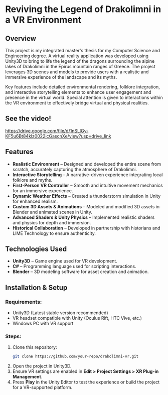 # Reviving the Legend of Drakolimni in a VR Environment

## Overview
This project is my integrated master's thesis for my Computer Science and Engineering degree. A virtual reality application was developed using Unity3D to bring to life the legend of the dragons surrounding the alpine lakes of Drakolimni in the Epirus mountain ranges of Greece. The project leverages 3D scenes and models to provide users with a realistic and immersive experience of the landscape and its myths. 

Key features include detailed environmental rendering, folklore integration, and interactive storytelling elements to enhance user engagement and presence in the virtual world. Special attention is given to interactions within the VR environment to effectively bridge virtual and physical realities.

## See the video!
https://drive.google.com/file/d/1nSLlGy-KF5u6Bt84klz0022icGascnXe/view?usp=drive_link

## Features
- **Realistic Environment** – Designed and developed the entire scene from scratch, accurately capturing the atmosphere of Drakolimni.
- **Interactive Storytelling** – A narrative-driven experience integrating local folklore and myths.
- **First-Person VR Controller** – Smooth and intuitive movement mechanics for an immersive experience.
- **Dynamic Weather Effects** – Created a thunderstorm simulation in Unity for enhanced realism.
- **Custom 3D Assets & Animations** – Modeled and modified 3D assets in Blender and animated scenes in Unity.
- **Advanced Shaders & Unity Physics** – Implemented realistic shaders and physics for depth and immersion.
- **Historical Collaboration** – Developed in partnership with historians and LIME Technology to ensure authenticity.

## Technologies Used
- **Unity3D** – Game engine used for VR development.
- **C#** – Programming language used for scripting interactions.
- **Blender** – 3D modeling software for asset creation and animation.

## Installation & Setup
### Requirements:
- Unity3D (Latest stable version recommended)
- VR headset compatible with Unity (Oculus Rift, HTC Vive, etc.)
- Windows PC with VR support

### Steps:
1. Clone this repository:
   ```bash
   git clone https://github.com/your-repo/drakolimni-vr.git
   ```
2. Open the project in Unity3D.
3. Ensure VR settings are enabled in **Edit > Project Settings > XR Plug-in Management**.
4. Press **Play** in the Unity Editor to test the experience or build the project for a VR-supported platform.
